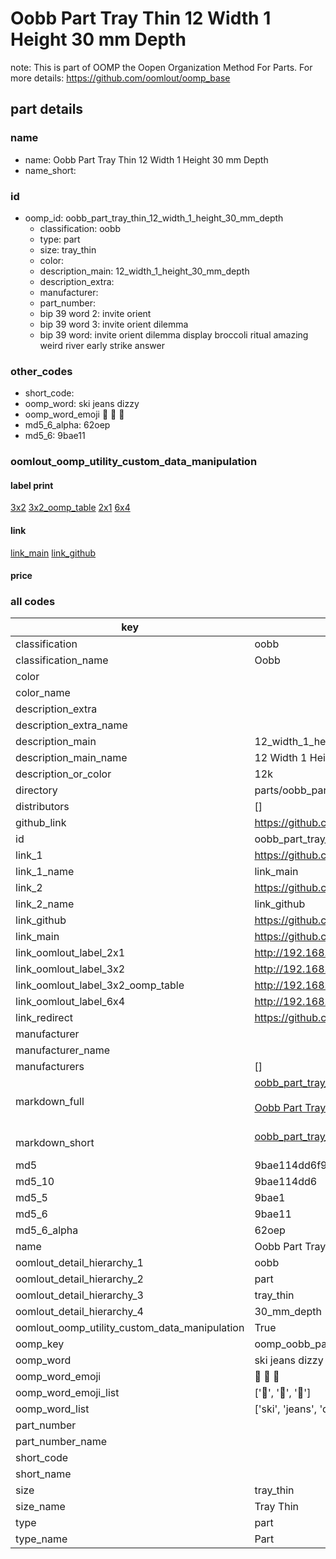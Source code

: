 # Oobb Part Tray Thin 12 Width 1 Height 30 mm Depth  

note: This is part of OOMP the Oopen Organization Method For Parts. For more details: https://github.com/oomlout/oomp_base

##  part details
  







### name
* name: Oobb Part Tray Thin 12 Width 1 Height 30 mm Depth
* name_short: 
### id
* oomp_id: oobb_part_tray_thin_12_width_1_height_30_mm_depth
  * classification: oobb
  * type: part
  * size: tray_thin
  * color: 
  * description_main: 12_width_1_height_30_mm_depth
  * description_extra: 
  * manufacturer: 
  * part_number: 
  * bip 39 word 2: invite orient
  * bip 39 word 3: invite orient dilemma
  * bip 39 word: invite orient dilemma display broccoli ritual amazing weird river early strike answer

### other_codes
* short_code: 
* oomp_word: ski jeans dizzy
* oomp_word_emoji :ski: :jeans: :dizzy:
* md5_6_alpha: 62oep
* md5_6: 9bae11






### oomlout_oomp_utility_custom_data_manipulation
#### label print
[3x2](http://192.168.1.245:1112/?label=oomp%2062oep)
[3x2_oomp_table](http://192.168.1.108:1112/?label=oomp%2062oep)
[2x1](http://192.168.1.242:1112/?label=oomp%2062oep)
[6x4](http://192.168.1.55:1112/?label=oomp%2062oep)    

#### link

[link_main](https://github.com/oomlout/oomlout_oomp_version_1_messy/tree/main/parts/oobb_part_tray_thin_12_width_1_height_30_mm_depth) [link_github](https://github.com/oomlout/oomlout_oomp_version_1_messy/tree/main/parts/oobb_part_tray_thin_12_width_1_height_30_mm_depth)                             

#### price







### all codes 
| key | value |  
| --- | --- |  
| classification | oobb |  
| classification_name | Oobb |  
| color |  |  
| color_name |  |  
| description_extra |  |  
| description_extra_name |  |  
| description_main | 12_width_1_height_30_mm_depth |  
| description_main_name | 12 Width 1 Height 30 mm Depth |  
| description_or_color | 12k |  
| directory | parts/oobb_part_tray_thin_12_width_1_height_30_mm_depth |  
| distributors | [] |  
| github_link | https://github.com/oomlout/oomlout_oomp_part_src/tree/main/parts/oobb_part_tray_thin_12_width_1_height_30_mm_depth |  
| id | oobb_part_tray_thin_12_width_1_height_30_mm_depth |  
| link_1 | https://github.com/oomlout/oomlout_oomp_version_1_messy/tree/main/parts/oobb_part_tray_thin_12_width_1_height_30_mm_depth |  
| link_1_name | link_main |  
| link_2 | https://github.com/oomlout/oomlout_oomp_version_1_messy/tree/main/parts/oobb_part_tray_thin_12_width_1_height_30_mm_depth |  
| link_2_name | link_github |  
| link_github | https://github.com/oomlout/oomlout_oomp_version_1_messy/tree/main/parts/oobb_part_tray_thin_12_width_1_height_30_mm_depth |  
| link_main | https://github.com/oomlout/oomlout_oomp_version_1_messy/tree/main/parts/oobb_part_tray_thin_12_width_1_height_30_mm_depth |  
| link_oomlout_label_2x1 | http://192.168.1.242:1112/?label=oomp%2062oep |  
| link_oomlout_label_3x2 | http://192.168.1.245:1112/?label=oomp%2062oep |  
| link_oomlout_label_3x2_oomp_table | http://192.168.1.108:1112/?label=oomp%2062oep |  
| link_oomlout_label_6x4 | http://192.168.1.55:1112/?label=oomp%2062oep |  
| link_redirect | https://github.com/oomlout/oomlout_oomp_version_1_messy/tree/main/parts/oobb_part_tray_thin_12_width_1_height_30_mm_depth |  
| manufacturer |  |  
| manufacturer_name |  |  
| manufacturers | [] |  
| markdown_full | [oobb_part_tray_thin_12_width_1_height_30_mm_depth](none)<br>[](none)<br>[Oobb Part Tray Thin 12 Width 1 Height 30 Mm Depth](none)<br><br> |  
| markdown_short | [oobb_part_tray_thin_12_width_1_height_30_mm_depth](none)<br><br> |  
| md5 | 9bae114dd6f920faea0e33f87c6723b0 |  
| md5_10 | 9bae114dd6 |  
| md5_5 | 9bae1 |  
| md5_6 | 9bae11 |  
| md5_6_alpha | 62oep |  
| name | Oobb Part Tray Thin 12 Width 1 Height 30 mm Depth |  
| oomlout_detail_hierarchy_1 | oobb |  
| oomlout_detail_hierarchy_2 | part |  
| oomlout_detail_hierarchy_3 | tray_thin |  
| oomlout_detail_hierarchy_4 | 30_mm_depth |  
| oomlout_oomp_utility_custom_data_manipulation | True |  
| oomp_key | oomp_oobb_part_tray_thin_12_width_1_height_30_mm_depth |  
| oomp_word | ski jeans dizzy |  
| oomp_word_emoji | :ski: :jeans: :dizzy: |  
| oomp_word_emoji_list | [':ski:', ':jeans:', ':dizzy:'] |  
| oomp_word_list | ['ski', 'jeans', 'dizzy'] |  
| part_number |  |  
| part_number_name |  |  
| short_code |  |  
| short_name |  |  
| size | tray_thin |  
| size_name | Tray Thin |  
| type | part |  
| type_name | Part |  
